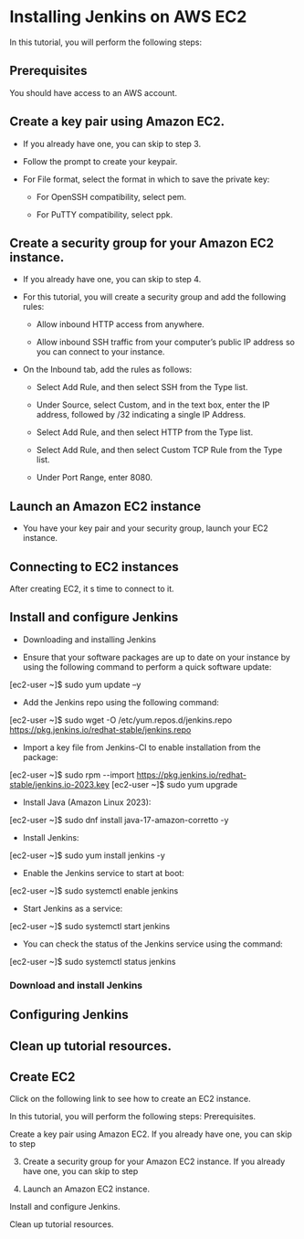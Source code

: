 # Installing Jenkins on AWS EC2

In this tutorial, you will perform the following steps:

## Prerequisites

You should have access to an AWS account. 


## Create a key pair using Amazon EC2. 

- If you already have one, you can skip to step 3.

- Follow the prompt to create your keypair. 

- For File format, select the format in which to save the private key: 

    - For OpenSSH compatibility, select pem.

    - For PuTTY compatibility, select ppk.


## Create a security group for your Amazon EC2 instance. 

- If you already have one, you can skip to step 4.

- For this tutorial, you will create a security group and add the following rules:

    - Allow inbound HTTP access from anywhere.

    - Allow inbound SSH traffic from your computer’s public IP address so you can connect to your instance.

- On the Inbound tab, add the rules as follows:

    - Select Add Rule, and then select SSH from the Type list.

    - Under Source, select Custom, and in the text box, enter the IP address, followed by /32 indicating a single IP Address. 

    - Select Add Rule, and then select HTTP from the Type list.

    - Select Add Rule, and then select Custom TCP Rule from the Type list.

    - Under Port Range, enter 8080.


## Launch an Amazon EC2 instance

- You have your key pair and your security group, launch your EC2 instance. 

## Connecting to EC2 instances

After creating EC2, it s time to connect to it. 

## Install and configure Jenkins

- Downloading and installing Jenkins

- Ensure that your software packages are up to date on your instance by using the following command to perform a quick software update:

[ec2-user ~]$ sudo yum update –y

- Add the Jenkins repo using the following command:

[ec2-user ~]$ sudo wget -O /etc/yum.repos.d/jenkins.repo \
    https://pkg.jenkins.io/redhat-stable/jenkins.repo

- Import a key file from Jenkins-CI to enable installation from the package:

[ec2-user ~]$ sudo rpm --import https://pkg.jenkins.io/redhat-stable/jenkins.io-2023.key
[ec2-user ~]$ sudo yum upgrade

- Install Java (Amazon Linux 2023):

[ec2-user ~]$ sudo dnf install java-17-amazon-corretto -y

- Install Jenkins:

[ec2-user ~]$ sudo yum install jenkins -y

- Enable the Jenkins service to start at boot:

[ec2-user ~]$ sudo systemctl enable jenkins

- Start Jenkins as a service:

[ec2-user ~]$ sudo systemctl start jenkins

- You can check the status of the Jenkins service using the command:

[ec2-user ~]$ sudo systemctl status jenkins

### Download and install Jenkins



## Configuring Jenkins

## Clean up tutorial resources.









## Create EC2

Click on the following link to see how to create an EC2 instance. 

In this tutorial, you will perform the following steps: 
Prerequisites. 

Create a key pair using Amazon EC2. If you already have one, you can skip to step 

3. Create a security group for your Amazon EC2 instance. If you already have one, you can skip to step 

4. Launch an Amazon EC2 instance. 

Install and configure Jenkins. 

Clean up tutorial resources.

## 